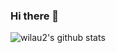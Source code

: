 ### Hi there 👋

![wilau2's github stats](https://github-readme-stats.vercel.app/api?username=wilau2&show_icons=true)

<!--
**wilau2/wilau2** is a ✨ _special_ ✨ repository because its `README.md` (this file) appears on your GitHub profile.

Here are some ideas to get you started:

- 🔭 I’m currently working on ...
- 🌱 I’m currently learning ...
- 👯 I’m looking to collaborate on ...
- 🤔 I’m looking for help with ...
- 💬 Ask me about ...
- 📫 How to reach me:
- 😄 Pronouns: He/Him
- ⚡ Fun fact: ...
- 🔭 I’m currently working on 
- 🌱 I’m currently learning how lead 50 collaborators on the same React-Native application
-->

